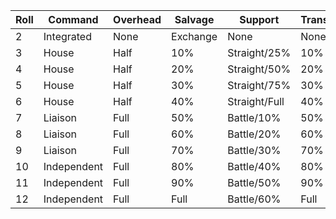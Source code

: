 | Roll | Command     | Overhead | Salvage  | Support       | Transport | Advance | MRBC | 
|------|-------------|----------|----------|---------------|-----------|---------|------|
| 2    | Integrated  | None     | Exchange | None          | None      |  None   |  No  |
| 3    | House       | Half     | 10%      | Straight/25%  | 10%       |  None   |  No  |
| 4    | House       | Half     | 20%      | Straight/50%  | 20%       |  None   |  No  |
| 5    | House       | Half     | 30%      | Straight/75%  | 30%       |  10%    |  No  |
| 6    | House       | Half     | 40%      | Straight/Full | 40%       |  20%    | Yes  |
| 7    | Liaison     | Full     | 50%      | Battle/10%    | 50%       |  20%    | Yes  |
| 8    | Liaison     | Full     | 60%      | Battle/20%    | 60%       |  25%    | Yes  |
| 9    | Liaison     | Full     | 70%      | Battle/30%    | 70%       |  25%    | Yes  |     
| 10   | Independent | Full     | 80%      | Battle/40%    | 80%       |  25%    | Yes  |
| 11   | Independent | Full     | 90%      | Battle/50%    | 90%       |  30%    | Yes  |
| 12   | Independent | Full     | Full     | Battle/60%    | Full      |  30%    | Yes  |
